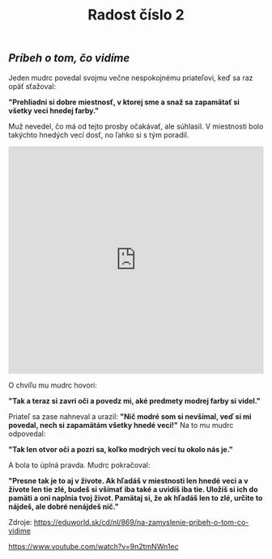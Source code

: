﻿---
layout: post
title: "Radost číslo 2"

---

## ***Príbeh o tom, čo vidíme***

Jeden mudrc povedal svojmu večne nespokojnému priateľovi, keď sa raz opäť sťažoval: 

**"Prehliadni si dobre miestnosť, v ktorej sme a snaž sa  zapamätať si všetky veci hnedej farby."**

Muž nevedel, čo má od tejto prosby očakávať, ale súhlasil. V miestnosti bolo takýchto hnedých vecí dosť, no ľahko si s tým poradil.

<iframe width="100%" height="450" scrolling="no" frameborder="no" src="https://i.ytimg.com/vi/9n2tmNWn1ec/maxresdefault.jpg"></iframe>

O chvíľu mu mudrc hovorí:

**"Tak a teraz si zavri oči a povedz mi, aké predmety modrej farby si videl."**

Priateľ sa zase nahneval a urazil:
**"Nič modré som si nevšímal, veď si mi povedal, nech si zapamätám všetky hnedé veci!"**
Na to mu mudrc odpovedal:

**"Tak len otvor oči a pozri sa, koľko modrých vecí tu okolo nás je."**

A bola to úplná pravda. Mudrc pokračoval:


**"Presne tak je to aj v živote. Ak hľadáš v miestnosti len hnedé veci a v živote len tie zlé, budeš si všímať iba také a uvidíš iba tie. Uložíš si ich do pamäti a oni naplnia tvoj život. Pamätaj si, že ak hľadáš len to zlé, určite to nájdeš, ale dobré nenájdeš nič."** 

Zdroje:
<https://eduworld.sk/cd/nl/869/na-zamyslenie-pribeh-o-tom-co-vidime>

<https://www.youtube.com/watch?v=9n2tmNWn1ec>